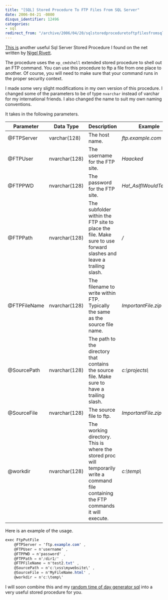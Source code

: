 ```yaml
---
title: "[SQL] Stored Procedure To FTP Files From SQL Server"
date: 2006-04-21 -0800
disqus_identifier: 12496
categories:
- sql
redirect_from: "/archive/2006/04/20/sqlstoredproceduretoftpfilesfromsqlserver.aspx/"
---
```


[This
is](http://www.nigelrivett.net/FTP/s_ftp_PutFile.html "Ftp Stored Proc")
another useful Sql Server Stored Procedure I found on the net written by
[Nigel Rivett](http://www.nigelrivett.net/ "Nigel Rivett’s Blog").

The procedure uses the `xp_cmdshell` extended stored procedure to shell
out an FTP command. You can use this procedure to ftp a file from one
place to another. Of course, you will need to make sure that your
command runs in the proper security context.

I made some very slight modifications in my own version of this
procedure. I changed some of the parameters to be of type `nvarchar`
instead of varchar for my international friends. I also changed the name
to suit my own naming conventions.

It takes in the following parameters.

Parameter    | Data Type     | Description                    | Example
--------------|---------------|--------------------------------|--------
@FTPServer   | varchar(128)  | The host name.                 | *ftp.example.com*
@FTPUser     | nvarchar(128) | The username for the FTP site. | *Haacked*
@FTPPWD      | nvarchar(128) | The password for the FTP site. | *Ha!_AsIfIWouldTellYou!*
@FTPPath     | nvarchar(128) | The subfolder within the FTP site to place the file. Make sure to use forward slashes and leave a trailing slash. | */*
@FTPFileName | nvarchar(128) | The filename to write within FTP. Typically the same as the source file name. | *ImportantFile.zip*
@SourcePath  | nvarchar(128) | The path to the directory that contains the source file. Make sure to have a trailing slash. | *c:\\projects\\*
@SourceFile  | nvarchar(128) | The source file to ftp.        | *ImportantFile.zip*
@workdir     | nvarchar(128) | The working directory. This is where the stored proc will temporarily write a command file containing the FTP commands it will execute.| *c:\\temp\\*

Here is an example of the usage.

```csharp
exec FtpPutFile     
    @FTPServer = 'ftp.example.com' ,
    @FTPUser = n'username' ,
    @FTPPWD = n'password' ,
    @FTPPath = n'/dir1/' ,
    @FTPFileName = n'test2.txt' ,
    @SourcePath = n'c:\vss\mywebsite\' ,
    @SourceFile = n'MyFileName.html' ,
    @workdir = n'c:\temp\'
```

I will soon combine this and my [random time of day generator sql](https://haacked.com/archive/2006/04/21/SQLFunctionToGenerateRandomTimeOfDay.aspx "Generate Random Time Of Day")
into a very useful stored procedure for you.

